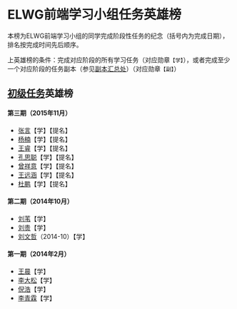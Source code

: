 ELWG前端学习小组任务英雄榜
=====

本榜为ELWG前端学习小组的同学完成阶段性任务的纪念（括号内为完成日期），排名按完成时间先后顺序。

上英雄榜的条件：完成对应阶段的所有学习任务（对应勋章`【学】`），或者完成至少一个对应阶段的任务副本（参见[副本汇总处](https://github.com/ELWG-FE-Study/tasks/blob/master/tasks-boss.md)）（对应勋章`【副】`）

## [初级任务](https://github.com/ELWG-FE-Study/tasks/blob/master/tasks-primary.md)英雄榜


#### 第三期（2015年11月）

* [张言](https://github.com/zhangyan123)【学】【提名】
* [杨楠](https://github.com/NanYANG2015)【学】【提名】
* [王睿](https://github.com/raywanggg)【学】【提名】
* [孔思聪](https://github.com/kongsicong)【学】【提名】
* [曾祥意](https://github.com/wszxy)【学】【提名】
* [王远涵](https://github.com/Mr-YX)【学】【提名】
* [杜鹏](https://github.com/arlendp)【学】【提名】

#### 第二期（2014年10月）

* [刘苇](https://github.com/liuweifly)【学】
* [刘贵](https://github.com/liugui)【学】
* [刘文哲](https://github.com/NeoyeElf)（2014-10）【学】

#### 第一期（2014年2月）

* [王晨](https://github.com/MrHowl)【学】
* [李大松](https://github.com/lidasong)【学】
* [倪浩](https://github.com/nhsprite)【学】
* [李青霖](https://github.com/lihp2014)【学】
